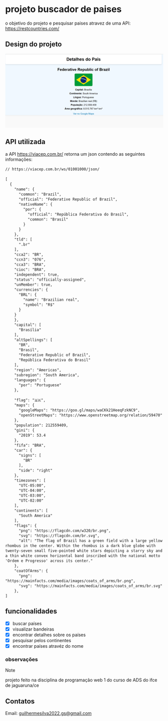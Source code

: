 # projeto buscador de paises
o objetivo do projeto e pesquisar paises atravez de uma API: https://restcountries.com/

## Design do projeto
![alt text](image.png)

## API utilizada


a API https://viacep.com.br/ retorna um json contendo as seguintes informações:

```
// https://viacep.com.br/ws/01001000/json/

[
  {
    "name": {
      "common": "Brazil",
      "official": "Federative Republic of Brazil",
      "nativeName": {
        "por": {
          "official": "República Federativa do Brasil",
          "common": "Brasil"
        }
      }
    },
    "tld": [
      ".br"
    ],
    "cca2": "BR",
    "ccn3": "076",
    "cca3": "BRA",
    "cioc": "BRA",
    "independent": true,
    "status": "officially-assigned",
    "unMember": true,
    "currencies": {
      "BRL": {
        "name": "Brazilian real",
        "symbol": "R$"
      }
    }
    },
    "capital": [
      "Brasília"
    ],
    "altSpellings": [
      "BR",
      "Brasil",
      "Federative Republic of Brazil",
      "República Federativa do Brasil"
    ],
    "region": "Americas",
    "subregion": "South America",
    "languages": {
      "por": "Portuguese"
    },

    "flag": "🇧🇷",
    "maps": {
      "googleMaps": "https://goo.gl/maps/waCKk21HeeqFzkNC9",
      "openStreetMaps": "https://www.openstreetmap.org/relation/59470"
    },
    "population": 212559409,
    "gini": {
      "2019": 53.4
    },
    "fifa": "BRA",
    "car": {
      "signs": [
        "BR"
      ],
      "side": "right"
    },
    "timezones": [
      "UTC-05:00",
      "UTC-04:00",
      "UTC-03:00",
      "UTC-02:00"
    ],
    "continents": [
      "South America"
    ],
    "flags": {
      "png": "https://flagcdn.com/w320/br.png",
      "svg": "https://flagcdn.com/br.svg",
      "alt": "The flag of Brazil has a green field with a large yellow rhombus in the center. Within the rhombus is a dark blue globe with twenty-seven small five-pointed white stars depicting a starry sky and a thin white convex horizontal band inscribed with the national motto 'Ordem e Progresso' across its center."
    },
    "coatOfArms": {
      "png": "https://mainfacts.com/media/images/coats_of_arms/br.png",
      "svg": "https://mainfacts.com/media/images/coats_of_arms/br.svg"
    },
]
```
## funcionalidades

- [x] buscar países
- [x] visualizar bandeiras
- [x] encontrar detalhes sobre os países
- [x] pesquisar pelos continentes
- [x] encontrar países atravéz do nome

### observações
> [!NOTE]
> projeto feito na disciplina de programação web 1 do curso de ADS do ifce de jaguaruna/ce

## Contatos

Email: guilhermesilva2022.gs@gmail.com
